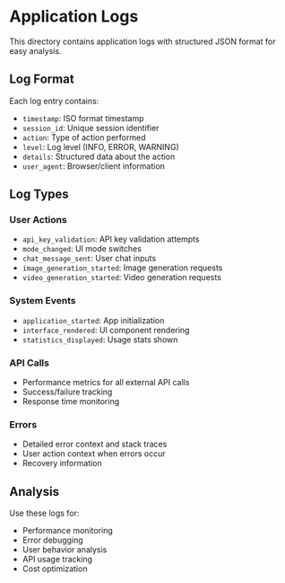 # Application Logs

This directory contains application logs with structured JSON format for easy analysis.

## Log Format

Each log entry contains:
- `timestamp`: ISO format timestamp
- `session_id`: Unique session identifier
- `action`: Type of action performed
- `level`: Log level (INFO, ERROR, WARNING)
- `details`: Structured data about the action
- `user_agent`: Browser/client information

## Log Types

### User Actions
- `api_key_validation`: API key validation attempts
- `mode_changed`: UI mode switches
- `chat_message_sent`: User chat inputs
- `image_generation_started`: Image generation requests
- `video_generation_started`: Video generation requests

### System Events
- `application_started`: App initialization
- `interface_rendered`: UI component rendering
- `statistics_displayed`: Usage stats shown

### API Calls
- Performance metrics for all external API calls
- Success/failure tracking
- Response time monitoring

### Errors
- Detailed error context and stack traces
- User action context when errors occur
- Recovery information

## Analysis

Use these logs for:
- Performance monitoring
- Error debugging
- User behavior analysis
- API usage tracking
- Cost optimization
